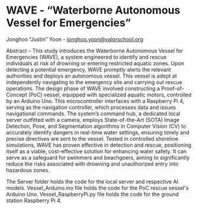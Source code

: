# WAVE - “Waterborne Autonomous Vessel for Emergencies” 

Jonghoo “Justin” Yoon - jonghoo.yoon@valorschool.org

Abstract – This study introduces the Waterborne Autonomous Vessel for Emergencies (WAVE), a system engineered to identify and rescue individuals at risk of drowning or entering restricted aquatic zones. Upon detecting a potential emergency, WAVE promptly alerts the relevant authorities and deploys an autonomous vessel. This vessel is adept at independently navigating to the emergency site and carrying out rescue operations. The design phase of WAVE involved constructing a Proof-of-Concept (PoC) vessel, equipped with specialized aquatic motors, controlled by an Arduino Uno. This microcontroller interfaces with a Raspberry Pi 4, serving as the navigation controller, which processes data and issues navigational commands. The system’s command hub, a dedicated local server outfitted with a camera, employs State-of-the-Art (SOTA) Image Detection, Pose, and Segmentation algorithms in Computer Vision (CV) to accurately identify dangers in real-time water settings, ensuring timely and precise directives are sent to the vessel. Tested in controlled shoreline simulations, WAVE has proven effective in detection and rescue, positioning itself as a viable, cost-effective solution for enhancing water safety. It can serve as a safeguard for swimmers and beachgoers, aiming to significantly reduce the risks associated with drowning and unauthorized entry into hazardous zones.

The Server folder holds the code for the local server and respective AI models.
Vessel_Arduino.ino file holds the code for the PoC rescue vessel's Arduino Uno.
Vessel_RaspberryPi.py file holds the code for the ground station Raspberry Pi 4.
